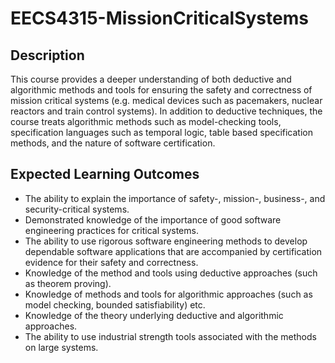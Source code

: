 # EECS4315-MissionCriticalSystems

## Description
This course provides a deeper understanding of both deductive and algorithmic methods and tools for ensuring the safety and correctness of mission critical systems (e.g. medical devices such as pacemakers, nuclear reactors and train control systems). In addition to deductive techniques, the course treats algorithmic methods such as model-checking tools, specification languages such as temporal logic, table based specification methods, and the nature of software certification.

## Expected Learning Outcomes  
* The ability to explain the importance of safety-, mission-, business-, and security-critical systems. 
* Demonstrated knowledge of the importance of good software engineering practices for critical systems. 
* The ability to use rigorous software engineering methods to develop dependable software applications that are accompanied by certification evidence for their safety and correctness. 
* Knowledge of the method and tools using deductive approaches (such as theorem proving). 
* Knowledge of methods and tools for algorithmic approaches (such as model checking, bounded satisfiability) etc. 
* Knowledge of the theory underlying deductive and algorithmic approaches. 
* The ability to use industrial strength tools associated with the methods on large systems.
